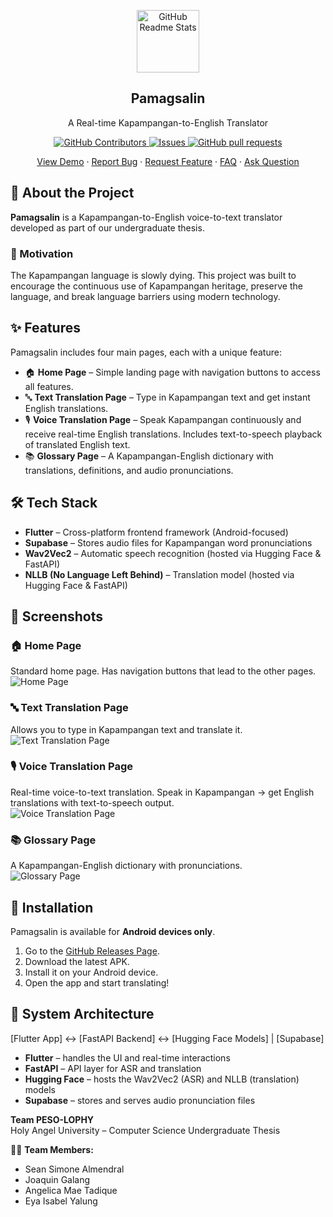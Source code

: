<p align="center">
 <img width="100px" src="https://github.com/user-attachments/assets/5cdb9067-9a86-4857-9137-4610811c307d" align="center" alt="GitHub Readme Stats" />
 <h2 align="center">Pamagsalin</h2>
 <p align="center">A Real-time Kapampangan-to-English Translator</p>
</p>

<p align="center">
    <a href="https://github.com/joaquingalang/pamagsalin/graphs/contributors">
      <img alt="GitHub Contributors" src="https://img.shields.io/github/contributors/anuraghazra/github-readme-stats" />
    </a>
    <a href="https://github.com/joaquingalang/pamagsalin/issues">
      <img alt="Issues" src="https://img.shields.io/github/issues/anuraghazra/github-readme-stats?color=0088ff" />
    </a>
    <a href="https://github.com/joaquingalang/pamagsalin/pulls">
      <img alt="GitHub pull requests" src="https://img.shields.io/github/issues-pr/anuraghazra/github-readme-stats?color=0088ff" />
    </a>
  </p>

  <p align="center">
    <a href="/">View Demo</a>
    ·
    <a href="https://github.com/anuraghazra/github-readme-stats/issues/new?assignees=&labels=bug&projects=&template=bug_report.yml">Report Bug</a>
    ·
    <a href="https://github.com/anuraghazra/github-readme-stats/issues/new?assignees=&labels=enhancement&projects=&template=feature_request.yml">Request Feature</a>
    ·
    <a href="https://github.com/anuraghazra/github-readme-stats/discussions/1770">FAQ</a>
    ·
    <a href="https://github.com/anuraghazra/github-readme-stats/discussions/new?category=q-a">Ask Question</a>
  </p>

## 📖 About the Project  

**Pamagsalin** is a Kapampangan-to-English voice-to-text translator developed as part of our undergraduate thesis.  

### 🎯 Motivation  
The Kapampangan language is slowly dying. This project was built to encourage the continuous use of Kapampangan heritage, preserve the language, and break language barriers using modern technology.  

## ✨ Features  

Pamagsalin includes four main pages, each with a unique feature:  

- 🏠 **Home Page** – Simple landing page with navigation buttons to access all features.  
- 🔤 **Text Translation Page** – Type in Kapampangan text and get instant English translations.  
- 🎙 **Voice Translation Page** – Speak Kapampangan continuously and receive real-time English translations. Includes text-to-speech playback of translated English text.  
- 📚 **Glossary Page** – A Kapampangan-English dictionary with translations, definitions, and audio pronunciations.  

## 🛠 Tech Stack  

- **Flutter** – Cross-platform frontend framework (Android-focused)  
- **Supabase** – Stores audio files for Kapampangan word pronunciations  
- **Wav2Vec2** – Automatic speech recognition (hosted via Hugging Face & FastAPI)  
- **NLLB (No Language Left Behind)** – Translation model (hosted via Hugging Face & FastAPI)  

## 📱 Screenshots  

### 🏠 Home Page  
Standard home page. Has navigation buttons that lead to the other pages.  
![Home Page](./screenshots/home.png)  

### 🔤 Text Translation Page  
Allows you to type in Kapampangan text and translate it.  
![Text Translation Page](./screenshots/text_translation.png)  

### 🎙 Voice Translation Page  
Real-time voice-to-text translation. Speak in Kapampangan → get English translations with text-to-speech output.  
![Voice Translation Page](./screenshots/voice_translation.png)  

### 📚 Glossary Page  
A Kapampangan-English dictionary with pronunciations.  
![Glossary Page](./screenshots/glossary.png)  

## 🚀 Installation  

Pamagsalin is available for **Android devices only**.  

1. Go to the [GitHub Releases Page](https://github.com/joaquingalang/pamagsalin/releases).  
2. Download the latest APK.  
3. Install it on your Android device.  
4. Open the app and start translating!  

## 🧩 System Architecture  

[Flutter App] ↔ [FastAPI Backend] ↔ [Hugging Face Models]
|
[Supabase]


- **Flutter** – handles the UI and real-time interactions  
- **FastAPI** – API layer for ASR and translation  
- **Hugging Face** – hosts the Wav2Vec2 (ASR) and NLLB (translation) models  
- **Supabase** – stores and serves audio pronunciation files

**Team PESO-LOPHY**  
Holy Angel University – Computer Science Undergraduate Thesis  

👨‍💻 **Team Members:**  
- Sean Simone Almendral  
- Joaquin Galang  
- Angelica Mae Tadique  
- Eya Isabel Yalung  



